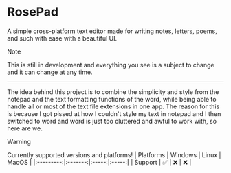 # RosePad
A simple cross-platform text editor made for writing notes, letters, poems, and such with ease with a beautiful UI.

> [!NOTE]
> This is still in development and everything you see is a subject to change and it can change at any time.

---
The idea behind this project is to combine the simplicity and style from the notepad and the text formatting functions of the word, while being able to handle all or most of the text file extensions in one app.
The reason for this is because I got pissed at how I couldn't style my text in notepad and I then switched to word and word is just too cluttered and awful to work with, so here are we.

> [!WARNING]
> Currently supported versions and platforms!
> | Platforms | Windows | Linux | MacOS |
> |:---------:|:-------:|:-----:|:-----:|
> |  Support  |    ✅    |   ❌   |   ❌   |
